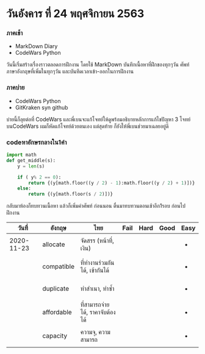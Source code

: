 # วันอังคาร ที่ 24 พฤศจิกายน 2563

### ภาคเช้า
- MarkDown Diary
- CodeWars Python

<!-- todo: #2 เขียนคำผิดเยอะเกินไปนะครับบางที บันทึดเวลาเข้า พฤศจิกายน CodeWars -->
วันนี้เริ่มสร้างเรื่องราวตลอดการฝึกงาน โดยใช้ MarkDown บันทึกเนื้อหาที่ฝึกของทุกๆวัน ศัพท์ภาษาอังกฤษที่เพิ่มในทุกๆวัน และบันทึดเวลาเข้า-ออกในการฝึกงาน

### ภาคบ่าย
- CodeWars Python
- GitKraken syn github

บ่ายนี้ก็ลุยต่อที่ CodeWars และพี่เบนจะแก้โจทย์ให้ดูพร้อมอธิบายหลักการแก้ไขปัญหา 3 โจทย์ บนCodeWars ผมก็หัดแก้โจทย์ด้วยตนเอง แต่สุดท้าย ก็ยังให้พี่เบนช่วยมาเฉลยอยู่ดี

### codeหาอักษรกลางใน1คำ
<!-- todo: #3 เวลาพูดถึงโจทย์ ควรใส่ลิงค์ด้วย -->
```python
import math
def get_middle(s):
    y = len(s)

    if ( y% 2 == 0):
        return {(y[math.floor((y / 2) - 1):math.floor((y / 2) + 1)])}
    else:
        return {(y[math.floor(s / 2)])}
```

กลับมาห้องก็ทบทวนเนื้อหา แล้วก็เพิ่มคำศัพท์ ก่อนนอน ตื่นมาทบทวนตอนเช้าอีก1รอบ ก่อนไปฝึกงาน
<!-- todo: #4 ไม่ต้องทำตาราง ใส่แค่จำนวนก็พอ -->

| วันที่        | อังกฤษ      | ไทย                       | Fail | Hard | Good | Easy           |
| ---------- | ---------- | ------------------------- | ---- | ---- | ---- | -------------- |
| 2020-11-23 | allocate   | จัดสรร (หน้าที่, เงิน)         |      |      |      | <ul><li> </li> |
|            | compatible | ที่ทำงานร่วมกันได้, เข้ากันได้     |      |      |      | <ul><li> </li> |
|            | duplicate  | ทำสำเนา, ทำซ้ำ                 |      |      |      | <ul><li> </li> |
|            | affordable | ที่สามารถจ่ายได้, ราคาจับต้องได้ |      |      |      | <ul><li> </li> |
|            | capacity   | ความจุ, ความสามารถ         |      |      |      | <ul><li> </li> |
